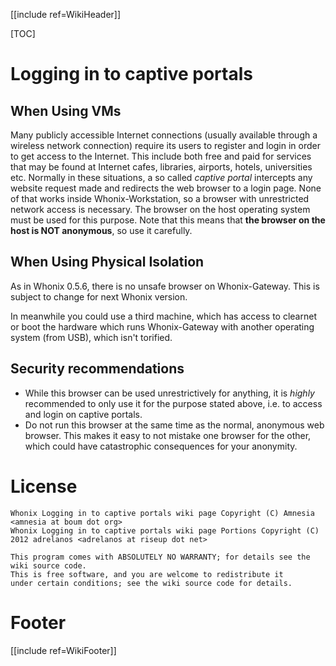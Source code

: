 [[include ref=WikiHeader]]

[TOC]

<!--
Copyright:

   Whonix Warning wiki page Copyright (C) Amnesia <amnesia at boum dot org>
   Whonix Warning wiki page Portions Copyright (C) 2012 adrelanos <adrelanos at riseup dot net>
   
   This program is free software; you can redistribute it and/or modify
   it under the terms of the GNU General Public License as published by
   the Free Software Foundation; either version 3 of the License, or
   (at your option) any later version.
		 
   This program is distributed in the hope that it will be useful,
   but WITHOUT ANY WARRANTY; without even the implied warranty of
   MERCHANTABILITY or FITNESS FOR A PARTICULAR PURPOSE.  See the
   GNU General Public License for more details.
	  
   You should have received a copy of the GNU General Public License
   along with this program; if not, write to:

	Free Software Foundation, Inc. 
	51 Franklin St, Fifth Floor
	Boston, MA 02110-1301, USA.

On Debian GNU/Linux systems, the complete text of the GNU General Public
License can be found in the /usr/share/common-licenses' directory.

The complete text of the GNU General Public License can also be found online on gnu.org <https://www.gnu.org/licenses/gpl.html>, in Whonix virtual machine images in /usr/share/common-licenses/GPL-3 file or in Whonix wiki on <https://sourceforge.net/p/whonix/wiki/GPLv3/>.
-->

<!--
This wiki page is a fork of the Unsafe Browser page, from this exact source <http://git.immerda.ch/?p=amnesia.git;a=blob;f=wiki/src/doc/anonymous_internet/unsafe_browser.mdwn;hb=21aa4cc26d72a02adf3f9818d6beca1a6a03fcd1>.
-->

# Logging in to captive portals #
## When Using VMs ##
Many publicly accessible Internet connections (usually available through a wireless network connection) require its users to register and login in order to get access to the Internet. This include both free and paid for services that may be found at Internet cafes, libraries, airports, hotels, universities etc. Normally in these situations, a so called *captive portal* intercepts any website request made and redirects the web browser to a login page. None of that works inside Whonix-Workstation, so a browser with unrestricted network access is necessary. The browser on the host operating system must be used for this purpose. Note that this means that **the browser on the host is NOT anonymous**, so use it carefully.

## When Using Physical Isolation ##
As in Whonix 0.5.6, there is no unsafe browser on Whonix-Gateway. This is subject to change for next Whonix version.

In meanwhile you could use a third machine, which has access to clearnet or boot the hardware which runs Whonix-Gateway with another operating system (from USB), which isn't torified.

## Security recommendations ##
* While this browser can be used unrestrictively for anything, it is *highly* recommended to only use it for the purpose stated above, i.e. to access and login on captive portals.
* Do not run this browser at the same time as the normal, anonymous web browser. This makes it easy to not mistake one browser for the other, which could have catastrophic consequences for your anonymity.

# License #
    Whonix Logging in to captive portals wiki page Copyright (C) Amnesia <amnesia at boum dot org>
    Whonix Logging in to captive portals wiki page Portions Copyright (C) 2012 adrelanos <adrelanos at riseup dot net>
    
    This program comes with ABSOLUTELY NO WARRANTY; for details see the wiki source code.
    This is free software, and you are welcome to redistribute it
    under certain conditions; see the wiki source code for details.

# Footer #
[[include ref=WikiFooter]]